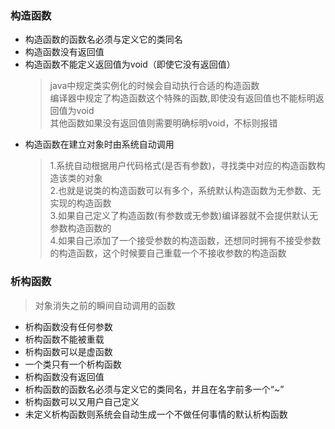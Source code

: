 ### 构造函数
  + 构造函数的函数名必须与定义它的类同名
  + 构造函数没有返回值
  + 构造函数不能定义返回值为void（即使它没有返回值）
    > java中规定类实例化的时候会自动执行合适的构造函数<br>
      编译器中规定了构造函数这个特殊的函数,即使没有返回值也不能标明返回值为void<br>
      其他函数如果没有返回值则需要明确标明void，不标则报错<br>  
  + 构造函数在建立对象时由系统自动调用
    > 1.系统自动根据用户代码格式(是否有参数)，寻找类中对应的构造函数构造该类的对象<br>
      2.也就是说类的构造函数可以有多个，系统默认构造函数为无参数、无实现的构造函数<br>
      3.如果自己定义了构造函数(有参数或无参数)编译器就不会提供默认无参数构造函数的<br>
      4.如果自己添加了一个接受参数的构造函数，还想同时拥有不接受参数的构造函数，这个时候要自己重载一个不接收参数的构造函数<br>

### 析构函数
  > 对象消失之前的瞬间自动调用的函数
  + 析构函数没有任何参数
  + 析构函数不能被重载
  + 析构函数可以是虚函数
  + 一个类只有一个析构函数
  + 析构函数没有返回值
  + 析构函数的函数名必须与定义它的类同名，并且在名字前多一个“~”
  + 析构函数可以又用户自己定义
  + 未定义析构函数则系统会自动生成一个不做任何事情的默认析构函数
